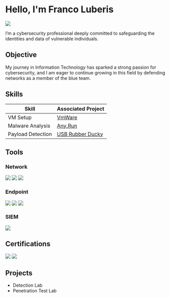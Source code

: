 # Hello, I'm Franco Luberis
<a href="https://linkedin.com/in/franco-luberis-aa5ab0b8"><img src="https://img.shields.io/badge/-LinkedIn-0072b1?&style=for-the-badge&logo=linkedin&logoColor=white" /></a>



I’m a cybersecurity professional deeply committed to safeguarding the identities and data of vulnerable individuals.

## Objective


My journey in Information Technology has sparked a strong passion for cybersecurity, and I am eager to continue growing in this field by defending networks as a member of the blue team.

## Skills


| Skill                                         | Associated Project         |
|-----------------------------------------------|----------------------------|
| VM Setup                         | <a href="https://google.com">VmWare</a>|
| Malware Analysis                 | <a href="https://google.com">Any.Run</a>|
| Payload Detection                | <a href="https://google.com">USB Rubber Ducky</a>|

## Tools

### Network
<div>
    <img src="https://img.shields.io/badge/-Wireshark-1679A7?&style=for-the-badge&logo=Wireshark&logoColor=white" />
    <img src="https://img.shields.io/badge/Aircrack--ng-red?style=for-the-badge&logo=wikiquote&logoColor=white&labelColor=black&color=red" />
    <img src="https://img.shields.io/badge/Burp_Suite-Orange?style=for-the-badge&logo=burp%20suite&logoColor=white&color=orange" />
    

   
</div>

### Endpoint
<div>
    <img src="https://img.shields.io/badge/-Microsoft_Defender-00A4EF?&style=for-the-badge&logo=Microsoft&logoColor=white" />
    <img src="https://img.shields.io/badge/-LimaCharlie-4B275F?&style=for-the-badge&logo=Velociraptor&logoColor=white" />
    <img src="https://img.shields.io/badge/-Cortex%20XDR-2CABA8?&style=for-the-badge&logo=shield&logoColor=white" />
</div>

### SIEM
<div>
    <img src="https://img.shields.io/badge/Splunk-black?style=for-the-badge&logo=splunk&logoColor=white&labelColor=grey&color=black" />

    
    
</div>

## Certifications

<div>
<img src="https://img.shields.io/badge/-Security%2B-FF0000?&style=for-the-badge&logo=CompTIA&logoColor=white" />
<img src="https://img.shields.io/badge/-A%2B-4D4D4D?&style=for-the-badge&logo=CompTIA&logoColor=white" />


</div>

## Projects
- Detection Lab
- Penetration Test Lab
  
